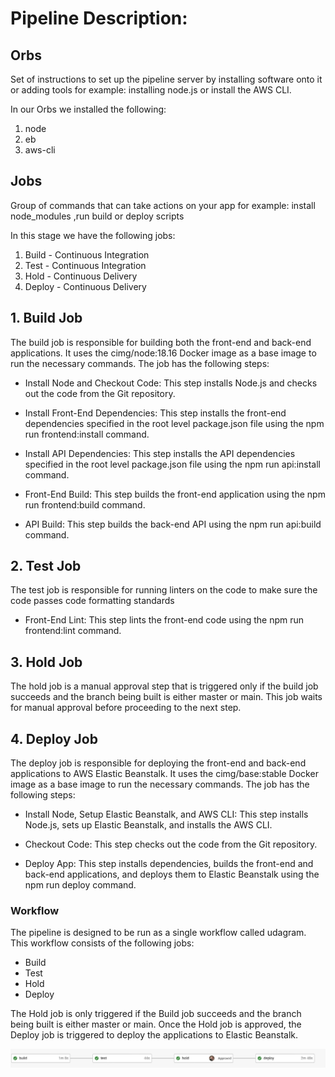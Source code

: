 # Pipeline Description:

## Orbs

Set of instructions to set up the pipeline server by installing software onto it or adding tools for example: installing node.js or install the AWS CLI.

In our Orbs we installed the following:

1. node
2. eb
3. aws-cli

## Jobs

Group of commands that can take actions on your app for example: install node_modules ,run  build or deploy scripts

In this stage we have the following jobs:

1. Build - Continuous Integration
2. Test - Continuous Integration
3. Hold - Continuous Delivery
4. Deploy - Continuous Delivery


## 1. Build Job

The build job is responsible for building both the front-end and back-end applications. It uses the cimg/node:18.16 Docker image as a base image to run the necessary commands. The job has the following steps:

* Install Node and Checkout Code: This step installs Node.js and checks out the code from the Git repository.

* Install Front-End Dependencies: This step installs the front-end dependencies specified in the root level package.json file using the npm run frontend:install command.

* Install API Dependencies: This step installs the API dependencies specified in the root level package.json file using the npm run api:install command.

* Front-End Build: This step builds the front-end application using the npm run frontend:build command.

* API Build: This step builds the back-end API using the npm run api:build command.

## 2. Test Job

The test job is responsible for running linters on the code to make sure the code passes code formatting standards

* Front-End Lint: This step lints the front-end code using the npm run frontend:lint command.

## 3. Hold Job

The hold job is a manual approval step that is triggered only if the build job succeeds and the branch being built is either master or main. This job waits for manual approval before proceeding to the next step.

## 4. Deploy Job

The deploy job is responsible for deploying the front-end and back-end applications to AWS Elastic Beanstalk. It uses the cimg/base:stable Docker image as a base image to run the necessary commands. The job has the following steps:

* Install Node, Setup Elastic Beanstalk, and AWS CLI: This step installs Node.js, sets up Elastic Beanstalk, and installs the AWS CLI.

* Checkout Code: This step checks out the code from the Git repository.

* Deploy App: This step installs dependencies, builds the front-end and back-end applications, and deploys them to Elastic Beanstalk using the npm run deploy command.

### Workflow
The pipeline is designed to be run as a single workflow called udagram. This workflow consists of the following jobs:

* Build
* Test
* Hold
* Deploy

The Hold job is only triggered if the Build job succeeds and the branch being built is either master or main. Once the Hold job is approved, the Deploy job is triggered to deploy the applications to Elastic Beanstalk.

![Documents](/public/pipelineoverview.png)